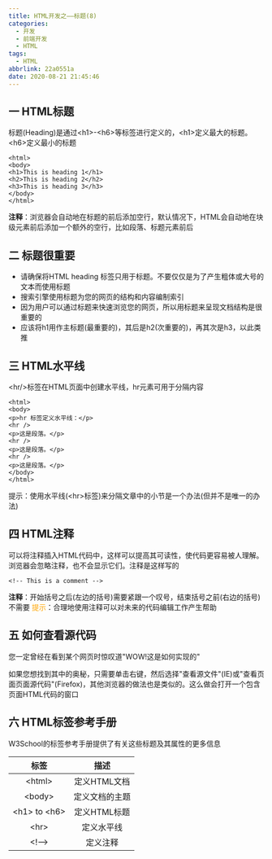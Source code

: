 ```yaml
---
title: HTML开发之——标题(8)
categories:
  - 开发
  - 前端开发
  - HTML
tags:
  - HTML
abbrlink: 22a0551a
date: 2020-08-21 21:45:46
---
```

## 一 HTML标题

标题(Heading)是通过\<h1>-\<h6>等标签进行定义的，\<h1>定义最大的标题。\<h6>定义最小的标题

```
<html>
<body>
<h1>This is heading 1</h1>
<h2>This is heading 2</h2>
<h3>This is heading 3</h3>
</body>
</html>
```

<!--more-->

**注释**：浏览器会自动地在标题的前后添加空行，默认情况下，HTML会自动地在块级元素前后添加一个额外的空行，比如段落、标题元素前后

## 二 标题很重要

* 请确保将HTML heading 标签只用于标题。不要仅仅是为了产生粗体或大号的文本而使用标题
* 搜索引擎使用标题为您的网页的结构和内容编制索引
* 因为用户可以通过标题来快速浏览您的网页，所以用标题来呈现文档结构是很重要的
* 应该将h1用作主标题(最重要的)，其后是h2(次重要的)，再其次是h3，以此类推

## 三 HTML水平线

\<hr/>标签在HTML页面中创建水平线，hr元素可用于分隔内容

```
<html>
<body>
<p>hr 标签定义水平线：</p>
<hr />
<p>这是段落。</p>
<hr />
<p>这是段落。</p>
<hr />
<p>这是段落。</p>
</body>
</html>
```

提示：使用水平线(\<hr>标签)来分隔文章中的小节是一个办法(但并不是唯一的办法)

## 四 HTML注释

可以将注释插入HTML代码中，这样可以提高其可读性，使代码更容易被人理解。浏览器会忽略注释，也不会显示它们。注释是这样写的

```
<!-- This is a comment -->
```

**注释**：开始括号之后(左边的括号)需要紧跟一个叹号，结束括号之前(右边的括号)不需要
<font color="orange">提示</font>：合理地使用注释可以对未来的代码编辑工作产生帮助

## 五 如何查看源代码

您一定曾经在看到某个网页时惊叹道"WOW!这是如何实现的" 

如果您想找到其中的奥秘，只需要单击右键，然后选择"查看源文件"(IE)或"查看页面页面源代码"(Firefox)，其他浏览器的做法也是类似的。这么做会打开一个包含页面HTML代码的窗口

## 六 HTML标签参考手册

W3School的标签参考手册提供了有关这些标题及其属性的更多信息

|      标签      |      描述      |
| :------------: | :------------: |
|    \<html>     |  定义HTML文档  |
|    \<body>     | 定义文档的主题 |
| \<h1> to \<h6> |  定义HTML标题  |
|     \<hr>      |   定义水平线   |
|     \<!-->     |    定义注释    |

